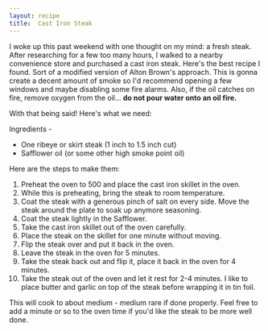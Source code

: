 ```yaml
---
layout: recipe
title:  Cast Iron Steak
---
```


I woke up this past weekend with one thought on my mind: a fresh steak. After researching for a few too many hours, I walked to a nearby convenience store and purchased a cast iron steak. Here's the best recipe I found. Sort of a modified version of Alton Brown's approach. This is gonna create a decent amount of smoke so I'd recommend opening a few windows and maybe disabling some fire alarms. Also, if the oil catches on fire, remove oxygen from the oil... **do not pour water onto an oil fire.**

With that being said! Here's what we need:

Ingredients -
- One ribeye or skirt steak (1 inch to 1.5 inch cut)
- Safflower oil (or some other high smoke point oil)

Here are the steps to make them:

1. Preheat the oven to 500 and place the cast iron skillet in the oven.
2. While this is preheating, bring the steak to room temperature.
3. Coat the steak with a generous pinch of salt on every side. Move the steak around the plate to soak up anymore seasoning. 
4. Coat the steak lightly in the Safflower.
5. Take the cast iron skillet out of the oven carefully.
6. Place the steak on the skillet for one minute without moving. 
7. Flip the steak over and put it back in the oven. 
8. Leave the steak in the oven for 5 minutes.
9. Take the steak back out and flip it, place it back in the oven for 4 minutes. 
10. Take the steak out of the oven and let it rest for 2-4 minutes. I like to place butter and garlic on top of the steak before wrapping it in tin foil. 


This will cook to about medium - medium rare if done properly. Feel free to add a minute or so to the oven time if you'd like the steak to be more well done. 